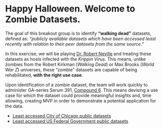 # Happy Halloween. Welcome to Zombie Datasets.

The goal of this breakout group is to identify **“walking dead”** datasets, defined as: _“publicly available datasets which have been accessed least recently with relation to their peer datasets from the same source.”_

In this exercise, we will be playing [Dr. Robert Neville](http://imlegend.wikia.com/wiki/Robert_Neville_(film)) and treating these datasets as hosts infected with the _Krippin Virus_. This means, unlike zombies from the Robert Kirkman (_Walking Dead_) or Max Brooks (_World War Z_) universes, these “zombie” datasets are capable of being rehabilitated, **with the right use case**.

Upon identification of a zombie dataset, the team will work quickly to administer GA-series Serum 391, [Compound 6](http://imlegend.wikia.com/wiki/Compound_6). This means devising a use case for which the dataset could provide meaningful insights and, time allowing, creating MVP in order to demonstrate a potential application for the data.

- [Least accessed City of Chicago public datasets](https://data.cityofchicago.org/browse?limitTo=datasets&page=17)
- [Least accessed US Federal Government public datasets](https://catalog.data.gov/dataset?page=9899)

